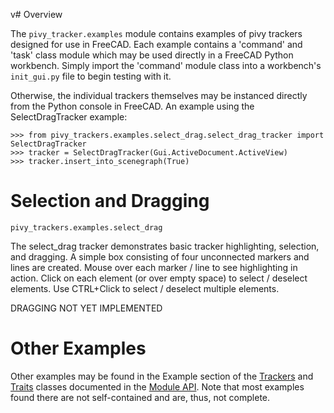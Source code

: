 v# Overview

The `pivy_tracker.examples` module contains examples of pivy trackers designed for use in FreeCAD.  Each example contains a 'command' and 'task' class module which may be used directly in a FreeCAD Python workbench.  Simply import the 'command' module class into a workbench's `init_gui.py` file to begin testing with it.  

Otherwise, the individual trackers themselves may be instanced directly from the Python console in FreeCAD.  An example using the SelectDragTracker example:

    >>> from pivy_trackers.examples.select_drag.select_drag_tracker import SelectDragTracker
    >>> tracker = SelectDragTracker(Gui.ActiveDocument.ActiveView)
    >>> tracker.insert_into_scenegraph(True)

# Selection and Dragging
    pivy_trackers.examples.select_drag

The select_drag tracker demonstrates basic tracker highlighting, selection, and dragging.  A simple box consisting of four unconnected markers and lines are created.  Mouse over each marker / line to see highlighting in action.  Click on each element (or over empty space) to select / deselect elements.  Use CTRL+Click to select / deselect multiple elements.

DRAGGING NOT YET IMPLEMENTED

# Other Examples

Other examples may be found in the Example section of the [Trackers](Modules#trackers) and [Traits](Modules#traits) classes documented in the [Module API](Modules).  Note that most examples found there are not self-contained and are, thus, not complete.